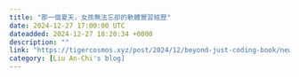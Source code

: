 ```yaml
---
title: "那一個夏天，女孩無法忘卻的軟體實習經歷"
date: 2024-12-27 17:00:00 UTC
dateadded: 2024-12-27 18:20:34 +0000
description: ""
link: "https://tigercosmos.xyz/post/2024/12/beyond-just-coding-book/newcomer/"
category: [Liu An-Chi's blog]
---
```


